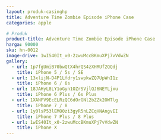 ```yaml
---
layout: produk-casinghp
title: Adventure Time Zombie Episode iPhone Case
categories: apple

# Produk
product-title: Adventure Time Zombie Episode iPhone Case
harga: 90000
sku: hn-0012
image-drive: 1wIS40It_x0-2zwuMccBKmuXPj7vVdwZN
gallery:
  - url: 1p7fgUmiB70bwQtX4hrQS4zXHRUf2QQdj
    title: iPhone 5 / 5s / SE
  - url: 13xlijN-D4P1Lfdry1swpkwZQ7UpWnI1z
    title: iPhone 6 / 6s
  - url: 18JAHyL8LY1oGyn1OZrSVjlQJ6NEYLjxu
    title: iPhone 6 Plus / 6s Plus
  - url: 1XANFV9EcELRzQC6dOrGNl2bZZk2OWTlg
    title: iPhone 7 / 8
  - url: 1y0lsP53lEMO0zi3gyR5nLZCqHNAngvEI
    title: iPhone 7 Plus / 8 Plus
  - url: 1wIS40It_x0-2zwuMccBKmuXPj7vVdwZN
    title: iPhone X
---
```

